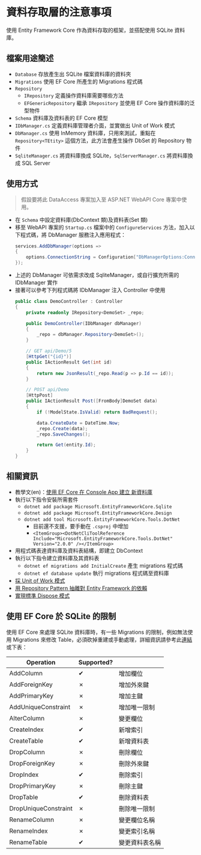 # 資料存取層的注意事項

使用 Entity Framework Core 作為資料存取的框架，並搭配使用 SQLite 資料庫。

## 檔案用途簡述

* `Database` 存放產生出 SQLite 檔案資料庫的資料夾
* `Migrations` 使用 EF Core 所產生的 Migrations 程式碼
* `Repository`
  * `IRepository` 定義操作資料庫需要哪些方法
  * `EFGenericRepository` 繼承 `IRepository` 並使用 EF Core 操作資料庫的泛型物件
* `Schema` 資料庫及資料表的 EF Core 模型
* `IDbManager.cs` 定義資料庫管理者介面，並實做出 Unit of Work 模式
* `DbManager.cs` 使用 InMemory 資料庫，只用來測試，重點在 `Repository<TEtity>` 這個方法，此方法會產生操作 DbSet 的 Repository 物件
* `SqliteManager.cs` 將資料庫換成 SQLite，`SqlServerManager.cs` 將資料庫換成 SQL Server

## 使用方式

>假設要將此 DataAccess 專案加入至 ASP.NET WebAPI Core 專案中使用。

* 在 `Schema` 中設定資料庫(DbContext 類)及資料表(Set 類)
* 移至 WebAPI 專案的 `Startup.cs` 檔案中的 `ConfigureServices` 方法，加入以下程式碼，將 DbManager 服務注入應用程式：
	```csharp
	services.AddDbManager(options =>
	{
	    options.ConnectionString = Configuration["DbManagerOptions:ConnectionString"];
	});
	```
* 上述的 DbManager 可依需求改成 SqliteManager，或自行擴充所需的 IDbManager 實作
* 接著可以參考下列程式碼將 IDbManager 注入 Controller 中使用
	```csharp
	public class DemoController : Controller
	{
	    private readonly IRepository<DemoSet> _repo;
	
	    public DemoController(IDbManager dbManager)
	    {
	        _repo = dbManager.Repository<DemoSet>();
	    }
	
	    // GET api/Demo/5
	    [HttpGet("{id}")]
	    public IActionResult Get(int id)
	    {
	        return new JsonResult(_repo.Read(p => p.Id == id));
	    }
	
	    // POST api/Demo
	    [HttpPost]
	    public IActionResult Post([FromBody]DemoSet data)
	    {
	        if (!ModelState.IsValid) return BadRequest();
	
	        data.CreateDate = DateTime.Now;
	        _repo.Create(data);
	        _repo.SaveChanges();
	
	        return Get(entity.Id);
	    }
	}
	```

## 相關資訊

* 教學文(en)：[使用 EF Core 在 Console App 建立 新資料庫](https://docs.microsoft.com/zh-tw/ef/core/get-started/netcore/new-db-sqlite)
* 執行以下指令安裝所需套件
  * `dotnet add package Microsoft.EntityFrameworkCore.Sqlite`
  * `dotnet add package Microsoft.EntityFrameworkCore.Design`
  * `dotnet add tool Microsoft.EntityFrameworkCore.Tools.DotNet`
    * 目前還不支援，要手動在 `.csproj` 中增加
    * `<ItemGroup><DotNetCliToolReference Include="Microsoft.EntityFrameworkCore.Tools.DotNet" Version="2.0.0" /></ItemGroup>`
* 用程式碼表達資料庫及資料表結構，即建立 DbContext
* 執行以下指令建立資料庫及其資料表
    * `dotnet ef migrations add InitialCreate` 產生 migrations 程式碼
    * `dotnet ef database update` 執行 migrations 程式碼至資料庫
* [採 Unit of Work 模式](https://ithelp.ithome.com.tw/articles/10157700)
* [用 Repository Pattern 抽離對 Entity Framework 的依賴](https://ithelp.ithome.com.tw/articles/10157484)
* [實現標準 Dispose 模式](https://dotblogs.com.tw/larrynung/2011/03/10/21774)

## 使用 EF Core 於 SQLite 的限制

使用 EF Core 來處理 SQLite 資料庫時，有一些 Migrations 的限制，例如無法使用 Migrations 來修改 Table，必須砍掉重建或手動處理，詳細資訊請參考此[連結](https://docs.microsoft.com/zh-tw/ef/core/providers/sqlite/limitations)或下表：

<table class="table table-striped">
<thead>
  <tr>
    <th>Operation</th>
    <th>Supported?</th>
    <th></th>
  </tr>
</thead>
<tbody>
  <tr>
    <td>AddColumn</td>
    <td>✔</td>
    <td>增加欄位</td>
  </tr>
  <tr>
    <td>AddForeignKey</td>
    <td>✗</td>
    <td>增加外來鍵</td>
  </tr>
  <tr>
    <td>AddPrimaryKey</td>
    <td>✗</td>
    <td>增加主鍵</td>
  </tr>
  <tr>
    <td>AddUniqueConstraint</td>
    <td>✗</td>
    <td>增加唯一限制</td>
  </tr>
  <tr>
    <td>AlterColumn</td>
    <td>✗</td>
    <td>變更欄位</td>
  </tr>
  <tr>
    <td>CreateIndex</td>
    <td>✔</td>
    <td>新增索引</td>
  </tr>
  <tr>
    <td>CreateTable</td>
    <td>✔</td>
    <td>新增資料表</td>
  </tr>
  <tr>
    <td>DropColumn</td>
    <td>✗</td>
    <td>刪除欄位</td>
  </tr>
  <tr>
    <td>DropForeignKey</td>
    <td>✗</td>
    <td>刪除外來鍵</td>
  </tr>
  <tr>
    <td>DropIndex</td>
    <td>✔</td>
    <td>刪除索引</td>
  </tr>
  <tr>
    <td>DropPrimaryKey</td>
    <td>✗</td>
    <td>刪除主鍵</td>
  </tr>
  <tr>
    <td>DropTable</td>
    <td>✔</td>
    <td>刪除資料表</td>
  </tr>
  <tr>
    <td>DropUniqueConstraint</td>
    <td>✗</td>
    <td>刪除唯一限制</td>
  </tr>
  <tr>
    <td>RenameColumn</td>
    <td>✗</td>
    <td>變更欄位名稱</td>
  </tr>
  <tr>
    <td>RenameIndex</td>
    <td>✗</td>
    <td>變更索引名稱</td>
  </tr>
  <tr>
    <td>RenameTable</td>
    <td>✔</td>
    <td>變更資料表名稱</td>
  </tr>
</tbody>
</table>
